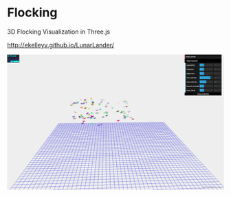Flocking
========

3D Flocking Visualization in Three.js

http://ekelleyv.github.io/LunarLander/

![Screenshot](screenshot.png)